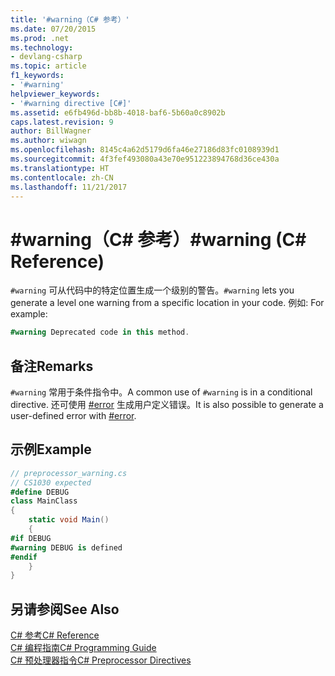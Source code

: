 ```yaml
---
title: '#warning（C# 参考）'
ms.date: 07/20/2015
ms.prod: .net
ms.technology:
- devlang-csharp
ms.topic: article
f1_keywords:
- '#warning'
helpviewer_keywords:
- '#warning directive [C#]'
ms.assetid: e6fb496d-bb8b-4018-baf6-5b60a0c8902b
caps.latest.revision: 9
author: BillWagner
ms.author: wiwagn
ms.openlocfilehash: 8145c4a62d5179d6fa46e27186d83fc0108939d1
ms.sourcegitcommit: 4f3fef493080a43e70e951223894768d36ce430a
ms.translationtype: HT
ms.contentlocale: zh-CN
ms.lasthandoff: 11/21/2017
---
```

# <a name="warning-c-reference"></a><span data-ttu-id="6beba-102">#warning（C# 参考）</span><span class="sxs-lookup"><span data-stu-id="6beba-102">#warning (C# Reference)</span></span>
<span data-ttu-id="6beba-103">`#warning` 可从代码中的特定位置生成一个级别的警告。</span><span class="sxs-lookup"><span data-stu-id="6beba-103">`#warning` lets you generate a level one warning from a specific location in your code.</span></span> <span data-ttu-id="6beba-104">例如: </span><span class="sxs-lookup"><span data-stu-id="6beba-104">For example:</span></span>  
  
```csharp
#warning Deprecated code in this method.  
```  
  
## <a name="remarks"></a><span data-ttu-id="6beba-105">备注</span><span class="sxs-lookup"><span data-stu-id="6beba-105">Remarks</span></span>  
 <span data-ttu-id="6beba-106">`#warning` 常用于条件指令中。</span><span class="sxs-lookup"><span data-stu-id="6beba-106">A common use of `#warning` is in a conditional directive.</span></span> <span data-ttu-id="6beba-107">还可使用 [#error](../../../csharp/language-reference/preprocessor-directives/preprocessor-error.md) 生成用户定义错误。</span><span class="sxs-lookup"><span data-stu-id="6beba-107">It is also possible to generate a user-defined error with [#error](../../../csharp/language-reference/preprocessor-directives/preprocessor-error.md).</span></span>  
  
## <a name="example"></a><span data-ttu-id="6beba-108">示例</span><span class="sxs-lookup"><span data-stu-id="6beba-108">Example</span></span>  
  
```csharp
// preprocessor_warning.cs  
// CS1030 expected  
#define DEBUG  
class MainClass   
{  
    static void Main()   
    {  
#if DEBUG  
#warning DEBUG is defined  
#endif  
    }  
}  
```  
  
## <a name="see-also"></a><span data-ttu-id="6beba-109">另请参阅</span><span class="sxs-lookup"><span data-stu-id="6beba-109">See Also</span></span>  
 [<span data-ttu-id="6beba-110">C# 参考</span><span class="sxs-lookup"><span data-stu-id="6beba-110">C# Reference</span></span>](../../../csharp/language-reference/index.md)  
 [<span data-ttu-id="6beba-111">C# 编程指南</span><span class="sxs-lookup"><span data-stu-id="6beba-111">C# Programming Guide</span></span>](../../../csharp/programming-guide/index.md)  
 [<span data-ttu-id="6beba-112">C# 预处理器指令</span><span class="sxs-lookup"><span data-stu-id="6beba-112">C# Preprocessor Directives</span></span>](../../../csharp/language-reference/preprocessor-directives/index.md)
